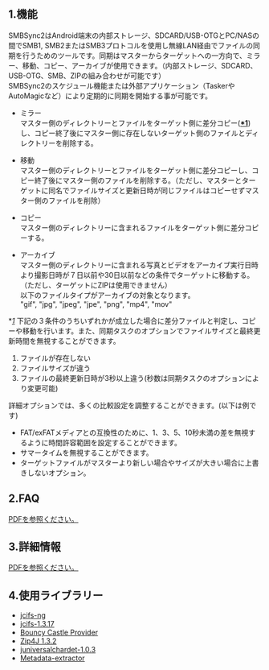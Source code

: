 ## 1.機能
SMBSync2はAndroid端末の内部ストレージ、SDCARD/USB-OTGとPC/NASの間でSMB1, SMB2またはSMB3プロトコルを使用し無線LAN経由でファイルの同期を行うためのツールです。同期はマスターからターゲットへの一方向で、ミラー、移動、コピー、アーカイブが使用できます。（内部ストレージ、SDCARD、USB-OTG、SMB、ZIPの組み合わせが可能です）  
SMBSync2のスケジュール機能または外部アプリケーション（TaskerやAutoMagicなど）により定期的に同期を開始する事が可能です。

- ミラー  
  マスター側のディレクトリーとファイルをターゲット側に差分コピー(**<u>*1</u>**)し、コピー終了後にマスター側に存在しないターゲット側のファイルとディレクトリーを削除する。

- 移動  
  マスター側のディレクトリーとファイルをターゲット側に差分コピーし、コピー終了後にマスター側のファイルを削除する。（ただし、マスターとターゲットに同名でファイルサイズと更新日時が同じファイルはコピーせずマスター側のファイルを削除）

- コピー  
  マスター側のディレクトリーに含まれるファイルをターゲット側に差分コピーする。

- アーカイブ  
  マスター側のディレクトリーに含まれる写真とビデオをアーカイブ実行日時より撮影日時が７日以前や30日以前などの条件でターゲットに移動する。（ただし、ターゲットにZIPは使用できません）  
  以下のファイルタイプがアーカイブの対象となります。  
  "gif", "jpg", "jpeg", "jpe", "png", "mp4", "mov"

**<u>*1</u>** 下記の３条件のうちいずれかが成立した場合に差分ファイルと判定し、コピーや移動を行います。また、同期タスクのオプションでファイルサイズと最終更新時間を無視することができます。

1. ファイルが存在しない
2. ファイルサイズが違う
3. ファイルの最終更新日時が3秒以上違う(秒数は同期タスクのオプションにより変更可能)  

詳細オプションでは、多くの比較設定を調整することができます。(以下は例です)
- FAT/exFATメディアとの互換性のために、1、3、5、10秒未満の差を無視するように時間許容範囲を設定することができます。
- サマータイムを無視することができます。
- ターゲットファイルがマスターより新しい場合やサイズが大きい場合に上書きしないオプション。

## 2.FAQ  
[PDFを参照ください。](https://drive.google.com/file/d/1bld5J43139dflVwgNBJLlL3BTLAu199N/view?usp=sharing)

## 3.詳細情報

[PDFを参照ください。](https://drive.google.com/file/d/0B77t0XpnNT7OSzBzcV9SemEwbkE/view?usp=sharing)

## 4.使用ライブラリー
- [jcifs-ng](https://github.com/AgNO3/jcifs-ng)
- [jcifs-1.3.17](https://jcifs.samba.org/)
- [Bouncy Castle Provider](https://mvnrepository.com/artifact/org.bouncycastle/bcpkix-jdk15on/1.58)  
- [Zip4J 1.3.2](https://mvnrepository.com/artifact/net.lingala.zip4j/zip4j/1.3.2)
- [juniversalchardet-1.0.3](https://code.google.com/archive/p/juniversalchardet/)
- [Metadata-extractor](https://github.com/drewnoakes/metadata-extractor)

